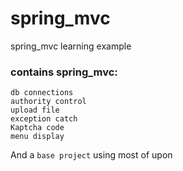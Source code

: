 # spring_mvc
spring_mvc learning example<br/>

### contains spring_mvc:
    db connections
    authority control
    upload file
    exception catch
    Kaptcha code
    menu display
And a `base project` using most of upon